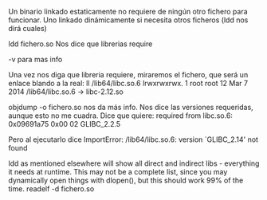 Un binario linkado estaticamente no requiere de ningún otro fichero para funcionar.
Uno linkado dinámicamente si necesita otros ficheros (ldd nos dirá cuales)


ldd fichero.so
  Nos dice que librerias require

-v para mas info


Una vez nos diga que libreria requiere, miraremos el fichero, que será un enlace blando a la real:
ll /lib64/libc.so.6
lrwxrwxrwx. 1 root root 12 Mar  7  2014 /lib64/libc.so.6 -> libc-2.12.so



objdump -o fichero.so
  nos da más info. Nos dice las versiones requeridas, aunque esto no me cuadra. Dice que quiere:
    required from libc.so.6:
      0x09691a75 0x00 02 GLIBC_2.2.5

  Pero al ejecutarlo dice
  ImportError: /lib64/libc.so.6: version `GLIBC_2.14' not found


ldd as mentioned elsewhere will show all direct and indirect libs - everything it needs at runtime. This may not be a complete list, since you may dynamically open things with dlopen(), but this should work 99% of the time.
readelf -d fichero.so
